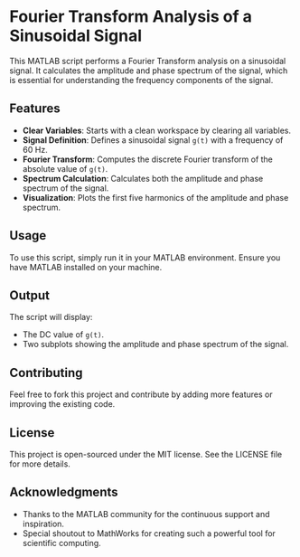 # Fourier Transform Analysis of a Sinusoidal Signal

This MATLAB script performs a Fourier Transform analysis on a sinusoidal signal. It calculates the amplitude and phase spectrum of the signal, which is essential for understanding the frequency components of the signal.

## Features

- **Clear Variables**: Starts with a clean workspace by clearing all variables.
- **Signal Definition**: Defines a sinusoidal signal `g(t)` with a frequency of 60 Hz.
- **Fourier Transform**: Computes the discrete Fourier transform of the absolute value of `g(t)`.
- **Spectrum Calculation**: Calculates both the amplitude and phase spectrum of the signal.
- **Visualization**: Plots the first five harmonics of the amplitude and phase spectrum.

## Usage

To use this script, simply run it in your MATLAB environment. Ensure you have MATLAB installed on your machine.

## Output

The script will display:
- The DC value of `g(t)`.
- Two subplots showing the amplitude and phase spectrum of the signal.

## Contributing

Feel free to fork this project and contribute by adding more features or improving the existing code.

## License

This project is open-sourced under the MIT license. See the LICENSE file for more details.

## Acknowledgments

- Thanks to the MATLAB community for the continuous support and inspiration.
- Special shoutout to MathWorks for creating such a powerful tool for scientific computing.

